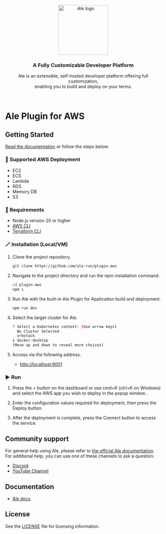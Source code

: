 <br />
<br />

<p align="center">
<a href="https://ale.run/">
  <img src="https://raw.githubusercontent.com/ale-run/ale/refs/heads/main/resources/logo/ale-wordmark-black.svg" width="160px" alt="Ale logo" />
</a>
</p>
<h3 align="center">A Fully Customizable Developer Platform</h3>
<p align="center">
  Ale is an extensible, self-hosted developer platform offering full customization,<br />
  enabling you to build and deploy on your terms.
</p>

<br />

# Ale Plugin for AWS

## Getting Started

<a href="https://docs.ale.run/" target="_blank">Read the documentation</a> or follow the steps below:

### 🔵 Supported AWS Deployment

- EC2
- ECS
- Lambda
- RDS
- Memory DB
- S3

### 📌 Requirements

- Node.js version 20 or higher
- [AWS CLI](https://aws.amazon.com/ko/cli/)
- [Terraform CLI](https://developer.hashicorp.com/terraform/install)

### 🪄 Installation (Local/VM)

1. Clone the project repository.

    ```bash
    git clone https://github.com/ale-run/plugin-aws
    ```

2. Navigate to the project directory and run the npm installation command.

    ```bash
    cd plugin-aws
    npm i
    ```

3. Run Ale with the built-in Ale Plugin for Application build and deployment.

    ```bash
    npm run dev
    ```

4. Select the target cluster for Ale.

    ```bash
    ? Select a Kubernetes context: (Use arrow keys)
      No Cluster Selected 
      orbstack 
    ❯ docker-desktop 
    (Move up and down to reveal more choices)
    ```

5. Access via the following address.

    - <http://localhost:9001>


### ▶️ Run

1. Press the + button on the dashboard or use cmd+K (ctrl+K on Windows) and select the AWS app you wish to deploy in the popup window..

2. Enter the configuration values required for deployment, then press the Deploy button.

3. After the deployment is complete, press the Connect button to access the service.

## Community support

For general help using Ale, please refer to [the official Ale documentation](https://docs.ale.run/).
For additional help, you can use one of these channels to ask a question:

- [Discord](https://discord.gg/wVafphzcRE)
- [YouTube Channel](https://www.youtube.com/@ale_run)

## Documentation

- [Ale docs](https://docs.ale.run/)

## License

See the [LICENSE](./LICENSE) file for licensing information.
